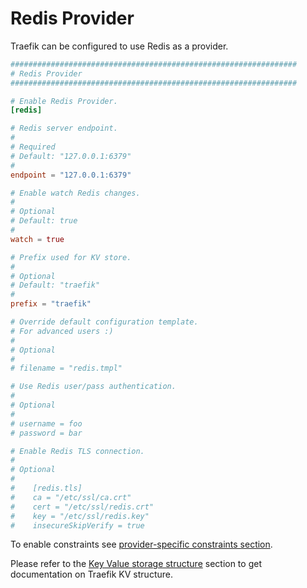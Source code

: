 # Redis Provider

Traefik can be configured to use Redis as a provider.

```toml
################################################################
# Redis Provider
################################################################

# Enable Redis Provider.
[redis]

# Redis server endpoint.
#
# Required
# Default: "127.0.0.1:6379"
#
endpoint = "127.0.0.1:6379"

# Enable watch Redis changes.
#
# Optional
# Default: true
#
watch = true

# Prefix used for KV store.
#
# Optional
# Default: "traefik"
#
prefix = "traefik"

# Override default configuration template.
# For advanced users :)
#
# Optional
#
# filename = "redis.tmpl"

# Use Redis user/pass authentication.
#
# Optional
#
# username = foo
# password = bar

# Enable Redis TLS connection.
#
# Optional
#
#    [redis.tls]
#    ca = "/etc/ssl/ca.crt"
#    cert = "/etc/ssl/redis.crt"
#    key = "/etc/ssl/redis.key"
#    insecureSkipVerify = true
```

To enable constraints see [provider-specific constraints section](/configuration/commons/#provider-specific).

Please refer to the [Key Value storage structure](/user-guide/kv-config/#key-value-storage-structure) section to get documentation on Traefik KV structure.
